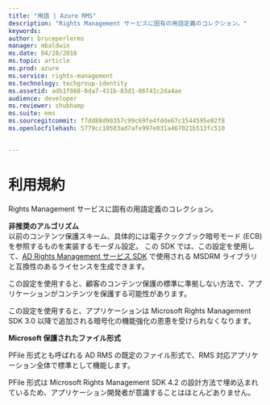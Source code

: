 ```yaml
---
title: "用語 | Azure RMS"
description: "Rights Management サービスに固有の用語定義のコレクション。"
keywords: 
author: bruceperlerms
manager: mbaldwin
ms.date: 04/28/2016
ms.topic: article
ms.prod: azure
ms.service: rights-management
ms.technology: techgroup-identity
ms.assetid: adb1f868-0da7-431b-83d1-86f41c2da4ae
audience: developer
ms.reviewer: shubhamp
ms.suite: ems
ms.sourcegitcommit: f7dd88d90357c99c69fe4fdde67c1544595e02f8
ms.openlocfilehash: 5779cc10503ad7afe997e031a467021b513fc510


---
```


# 利用規約

Rights Management サービスに固有の用語定義のコレクション。

**非推奨のアルゴリズム**  
以前のコンテンツ保護スキーム、具体的には電子クックブック暗号モード (ECB) を参照するものを実装するモーダル設定。 この SDK では、この設定を使用して、[AD Rights Management サービス SDK](https://msdn.microsoft.com/library/windows/desktop/cc530379.aspx) で使用される MSDRM ライブラリと互換性のあるライセンスを生成できます。

この設定を使用すると、顧客のコンテンツ保護の標準に準拠しない方法で、アプリケーションがコンテンツを保護する可能性があります。

この設定を使用すると、アプリケーションは Microsoft Rights Management SDK 3.0 以降で追加される暗号化の機能強化の恩恵を受けられなくなります。

**Microsoft 保護されたファイル形式**

PFile 形式とも呼ばれる AD RMS の既定のファイル形式で、RMS 対応アプリケーション全体で標準として機能します。

PFile 形式は Microsoft Rights Management SDK 4.2 の設計方法で埋め込まれているため、アプリケーション開発者が意識することはほとんどありません。

 

 






<!--HONumber=Jun16_HO4-->



